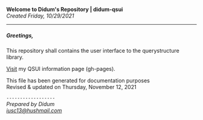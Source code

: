 **Welcome to Didum's Repository | didum-qsui**<br/>
*Created Friday, 10/29/2021*

---

##### Greetings,

This repository shall contains the user interface to the querystructure library.

[Visit](https://isdidum.github.io/didum-qsui/) my QSUI information page (gh-pages).

This file has been generated for documentation purposes<br/>
Revised & updated on Thursday, November 12, 2021

`------------------`<br/>
*Prepared by Didum* <br/>
*iusc13@hushmail.com*
